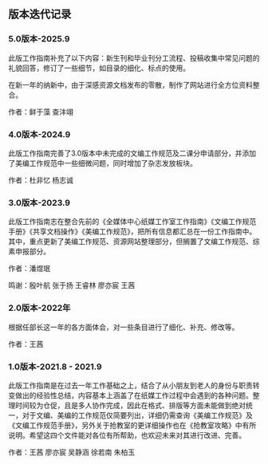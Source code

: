 ## 版本迭代记录

### 5.0版本-2025.9

此版工作指南补充了以下内容：新生刊和毕业刊分工流程、投稿收集中常见问题的礼貌回答，修订了一些细节，如目录的细化、标点的使用。

在新一年的纳新中，由于深感资源文档发布的零散，制作了网站进行全方位资料整合。

作者：鲜于藻 查沣翊

### 4.0版本-2024.9

此版工作指南完善了3.0版本中未完成的文编工作规范及二课分申请部分，并添加了美编工作规范中一些细微问题，同时增加了杂志发放板块。

作者：杜非忆 杨志诚

### 3.0版本-2023.9

此版工作指南志在整合先前的《全媒体中心纸媒工作室工作指南》《文编工作规范手册》《共享文档操作》《美编工作规范》，把所有信息都汇总在一份工作指南中。其中，重点更新了美编工作规范、资源网站整理部分，但搁置了文编工作规范、综素申报部分。

作者：潘煜珉

鸣谢：殷叶航 张于扬 王睿林 廖亦宸 王茜

### 2.0版本-2022年

根据任部长这一年的各方面体会，对一些条目进行了细化、补充、修改等。

作者：王茜

### 1.0版本-2021.8 - 2021.9

此版工作指南是在过去一年工作基础之上，结合了从小朋友到老人的身份与职责转变做出的经验性总结，内容基本上涵盖了在纸媒工作过程中会遇到的各种问题。整理时间较为仓促，且是多人协作完成，因此在格式、排版等方面未能做到绝对统一，对于文编、美编的工作规范仅简要列出，详细仍需查询《美编工作规范》及《文编工作规范手册》，另外关于抢教室的更详细操作也在《抢教室攻略》中有所说明。希望这四个文件能对各位有所帮助，也欢迎未来对其进行改进、完善。

作者：王茜 廖亦宸 吴静涵 徐若南 朱柏玉